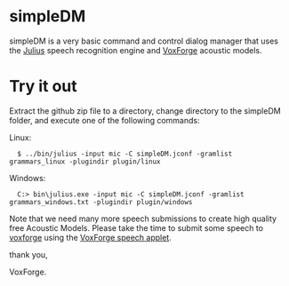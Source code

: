 # simpleDM

simpleDM is a very basic command and control dialog manager that uses the [Julius](http://julius.osdn.jp/en_index.php)
speech recognition engine and [VoxForge](http://www.voxforge.org) acoustic models.

# Try it out

Extract the github zip file to a directory, change directory to the simpleDM 
folder, and execute one of the following commands:

  Linux:

      $ ../bin/julius -input mic -C simpleDM.jconf -gramlist grammars_linux -plugindir plugin/linux

  Windows:

      C:> bin\julius.exe -input mic -C simpleDM.jconf -gramlist grammars_windows.txt -plugindir plugin/windows

Note that we need many more speech submissions to create high quality free Acoustic 
Models.  Please take the time to submit some speech to [voxforge](http://www.voxforge.org) using the 
[VoxForge speech applet](http://www.voxforge.org/home/read).

thank you,

VoxForge.
